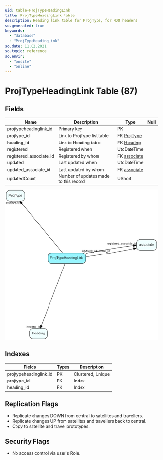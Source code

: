 ```yaml
---
uid: table-ProjTypeHeadingLink
title: ProjTypeHeadingLink table
description: Heading link table for ProjType, for MDO headers
so.generated: true
keywords:
  - "database"
  - "ProjTypeHeadingLink"
so.date: 11.02.2021
so.topic: reference
so.envir:
  - "onsite"
  - "online"
---
```


# ProjTypeHeadingLink Table (87)

## Fields

| Name | Description | Type | Null |
|------|-------------|------|:----:|
|projtypeheadinglink\_id|Primary key|PK| |
|projtype\_id|Link to ProjType list table|FK [ProjType](projtype.md)| |
|heading\_id|Link to Heading table|FK [Heading](heading.md)| |
|registered|Registered when|UtcDateTime| |
|registered\_associate\_id|Registered by whom|FK [associate](associate.md)| |
|updated|Last updated when|UtcDateTime| |
|updated\_associate\_id|Last updated by whom|FK [associate](associate.md)| |
|updatedCount|Number of updates made to this record|UShort| |


![ProjTypeHeadingLink table relationship diagram](./media/ProjTypeHeadingLink.png)

## Indexes

| Fields | Types | Description |
|--------|-------|-------------|
|projtypeheadinglink\_id |PK |Clustered, Unique |
|projtype\_id |FK |Index |
|heading\_id |FK |Index |

## Replication Flags

* Replicate changes DOWN from central to satellites and travellers.
* Replicate changes UP from satellites and travellers back to central.
* Copy to satellite and travel prototypes.

## Security Flags

* No access control via user's Role.

